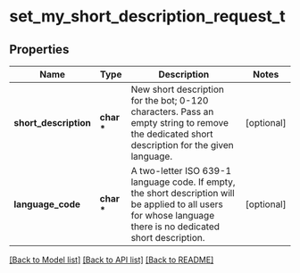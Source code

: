# set_my_short_description_request_t

## Properties
Name | Type | Description | Notes
------------ | ------------- | ------------- | -------------
**short_description** | **char \*** | New short description for the bot; 0-120 characters. Pass an empty string to remove the dedicated short description for the given language. | [optional] 
**language_code** | **char \*** | A two-letter ISO 639-1 language code. If empty, the short description will be applied to all users for whose language there is no dedicated short description. | [optional] 

[[Back to Model list]](../README.md#documentation-for-models) [[Back to API list]](../README.md#documentation-for-api-endpoints) [[Back to README]](../README.md)


